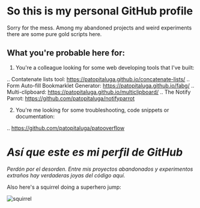 # So this is my personal GitHub profile

Sorry for the mess. Among my abandoned projects and weird experiments there are some pure gold scripts here.

## What you're probable here for:

1. You're a colleague looking for some web developing tools that I've built:

.. Contatenate lists tool: https://patopitaluga.github.io/concatenate-lists/
.. Form Auto-fill Bookmarklet Generator: https://patopitaluga.github.io/fabg/
.. Multi-clipboard: https://patopitaluga.github.io/multiclipboard/
.. The Notify Parrot: https://github.com/patopitaluga/notifyparrot

2. You're me looking for some troubleshooting, code snippets or documentation:

.. https://github.com/patopitaluga/patooverflow

# *Así que este es mi perfil de GitHub*

*Perdón por el desorden. Entre mis proyectos abandonados y experimentos extraños hay verdaderas joyas del código aquí.*

Also here's a squirrel doing a superhero jump:

![squirrel](https://i.imgur.com/aTco5L6.jpg "Squirrel")
